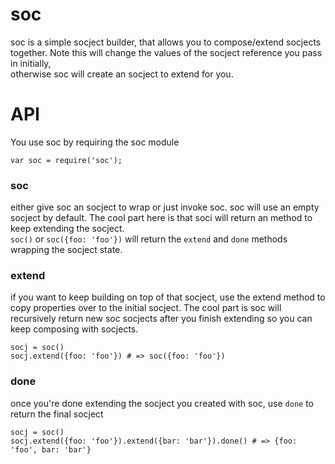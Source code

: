 soc
===

soc is a simple socject builder, that allows you to compose/extend socjects together.
Note this will change the values of the socject reference you pass in initially,  
otherwise soc will create an socject to extend for you.

# API
You use soc by requiring the soc module
```
var soc = require('soc');
```

### soc
either give soc an socject to wrap or just invoke soc. soc will use an empty socject by default.
The cool part here is that soci will return an method to keep extending the socject.  
```soc()``` or ```soc({foo: 'foo'})``` will return the ```extend``` and ```done``` methods wrapping the socject state.


### extend
if you want to keep building on top of that socject, use the extend method to copy properties over to the initial socject.
The cool part is soc will recursively return new soc socjects after you finish extending so you can keep composing with socjects.
```
socj = soc()
socj.extend({foo: 'foo'}) # => soc({foo: 'foo'})
```


### done
once you're done extending the socject you created with soc, use ```done``` to return the final socject
```
socj = soc()
socj.extend({foo: 'foo'}).extend({bar: 'bar'}).done() # => {foo: 'foo', bar: 'bar'}
```
